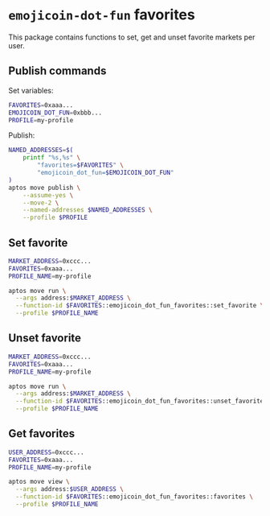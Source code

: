 <!-- cspell:word permissioned -->

# `emojicoin-dot-fun` favorites

This package contains functions to set, get and unset favorite markets per user.

## Publish commands

Set variables:

```sh
FAVORITES=0xaaa...
EMOJICOIN_DOT_FUN=0xbbb...
PROFILE=my-profile
```

Publish:

```sh
NAMED_ADDRESSES=$(
    printf "%s,%s" \
        "favorites=$FAVORITES" \
        "emojicoin_dot_fun=$EMOJICOIN_DOT_FUN"
)
aptos move publish \
    --assume-yes \
    --move-2 \
    --named-addresses $NAMED_ADDRESSES \
    --profile $PROFILE
```

## Set favorite

```sh
MARKET_ADDRESS=0xccc...
FAVORITES=0xaaa...
PROFILE_NAME=my-profile

aptos move run \
  --args address:$MARKET_ADDRESS \
  --function-id $FAVORITES::emojicoin_dot_fun_favorites::set_favorite \
  --profile $PROFILE_NAME
```

## Unset favorite

```sh
MARKET_ADDRESS=0xccc...
FAVORITES=0xaaa...
PROFILE_NAME=my-profile

aptos move run \
  --args address:$MARKET_ADDRESS \
  --function-id $FAVORITES::emojicoin_dot_fun_favorites::unset_favorite \
  --profile $PROFILE_NAME
```

## Get favorites

```sh
USER_ADDRESS=0xccc...
FAVORITES=0xaaa...
PROFILE_NAME=my-profile

aptos move view \
  --args address:$USER_ADDRESS \
  --function-id $FAVORITES::emojicoin_dot_fun_favorites::favorites \
  --profile $PROFILE_NAME
```
